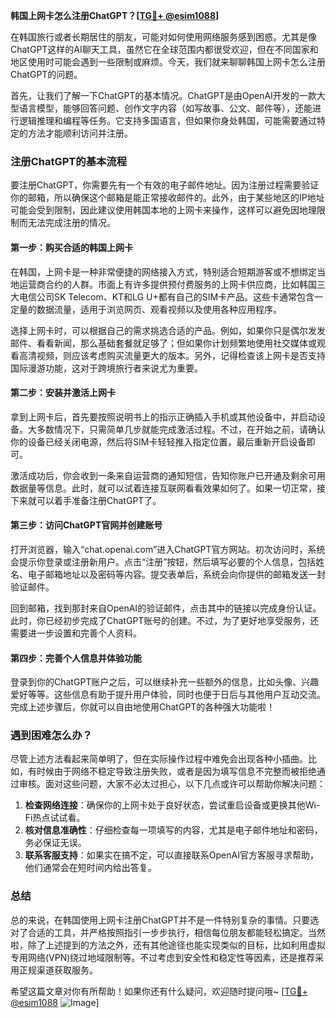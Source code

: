 **韩国上网卡怎么注册ChatGPT？[[TG💪+ @esim1088](https://t.me/s/esim1088)]**

在韩国旅行或者长期居住的朋友，可能对如何使用网络服务感到困惑。尤其是像ChatGPT这样的AI聊天工具，虽然它在全球范围内都很受欢迎，但在不同国家和地区使用时可能会遇到一些限制或麻烦。今天，我们就来聊聊韩国上网卡怎么注册ChatGPT的问题。

首先，让我们了解一下ChatGPT的基本情况。ChatGPT是由OpenAI开发的一款大型语言模型，能够回答问题、创作文字内容（如写故事、公文、邮件等），还能进行逻辑推理和编程等任务。它支持多国语言，但如果你身处韩国，可能需要通过特定的方法才能顺利访问并注册。

### 注册ChatGPT的基本流程

要注册ChatGPT，你需要先有一个有效的电子邮件地址。因为注册过程需要验证你的邮箱，所以确保这个邮箱是能正常接收邮件的。此外，由于某些地区的IP地址可能会受到限制，因此建议使用韩国本地的上网卡来操作，这样可以避免因地理限制而无法完成注册的情况。

#### 第一步：购买合适的韩国上网卡

在韩国，上网卡是一种非常便捷的网络接入方式，特别适合短期游客或不想绑定当地运营商合约的人群。市面上有许多提供预付费服务的上网卡供应商，比如韩国三大电信公司SK Telecom、KT和LG U+都有自己的SIM卡产品。这些卡通常包含一定量的数据流量，适用于浏览网页、观看视频以及使用各种应用程序。

选择上网卡时，可以根据自己的需求挑选合适的产品。例如，如果你只是偶尔发发邮件、看看新闻，那么基础套餐就足够了；但如果你计划频繁地使用社交媒体或观看高清视频，则应该考虑购买流量更大的版本。另外，记得检查该上网卡是否支持国际漫游功能，这对于跨境旅行者来说尤为重要。

#### 第二步：安装并激活上网卡

拿到上网卡后，首先要按照说明书上的指示正确插入手机或其他设备中，并启动设备。大多数情况下，只需简单几步就能完成激活过程。不过，在开始之前，请确认你的设备已经关闭电源，然后将SIM卡轻轻推入指定位置，最后重新开启设备即可。

激活成功后，你会收到一条来自运营商的通知短信，告知你账户已开通及剩余可用数据量等信息。此时，就可以试着连接互联网看看效果如何了。如果一切正常，接下来就可以着手准备注册ChatGPT了。

#### 第三步：访问ChatGPT官网并创建账号

打开浏览器，输入“chat.openai.com”进入ChatGPT官方网站。初次访问时，系统会提示你登录或注册新用户。点击“注册”按钮，然后填写必要的个人信息，包括姓名、电子邮箱地址以及密码等内容。提交表单后，系统会向你提供的邮箱发送一封验证邮件。

回到邮箱，找到那封来自OpenAI的验证邮件，点击其中的链接以完成身份认证。此时，你已经初步完成了ChatGPT账号的创建。不过，为了更好地享受服务，还需要进一步设置和完善个人资料。

#### 第四步：完善个人信息并体验功能

登录到你的ChatGPT账户之后，可以继续补充一些额外的信息，比如头像、兴趣爱好等等。这些信息有助于提升用户体验，同时也便于日后与其他用户互动交流。完成上述步骤后，你就可以自由地使用ChatGPT的各种强大功能啦！

### 遇到困难怎么办？

尽管上述方法看起来简单明了，但在实际操作过程中难免会出现各种小插曲。比如，有时候由于网络不稳定导致注册失败，或者是因为填写信息不完整而被拒绝通过审核。面对这些问题，大家不必太过担心，以下几点或许可以帮助你解决问题：

1. **检查网络连接**：确保你的上网卡处于良好状态，尝试重启设备或更换其他Wi-Fi热点试试看。
2. **核对信息准确性**：仔细检查每一项填写的内容，尤其是电子邮件地址和密码，务必保证无误。
3. **联系客服支持**：如果实在搞不定，可以直接联系OpenAI官方客服寻求帮助，他们通常会在短时间内给出答复。

### 总结

总的来说，在韩国使用上网卡注册ChatGPT并不是一件特别复杂的事情。只要选对了合适的工具，并严格按照指引一步步执行，相信每位朋友都能轻松搞定。当然啦，除了上述提到的方法之外，还有其他途径也能实现类似的目标，比如利用虚拟专用网络(VPN)绕过地域限制等。不过考虑到安全性和稳定性等因素，还是推荐采用正规渠道获取服务。

希望这篇文章对你有所帮助！如果你还有什么疑问，欢迎随时提问哦~ [[TG💪+ @esim1088](https://t.me/s/esim1088) ![Image](https://i.postimg.cc/4NQfJmqS/Snipaste-2025-05-13-00-14-12.png)]